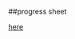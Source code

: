 ##progress sheet

[here](https://docs.google.com/spreadsheets/d/1YZ23HSLaMH0bKFANDDYSlEP7oAenR6-1HELfaQj5epA/edit#gid=0)